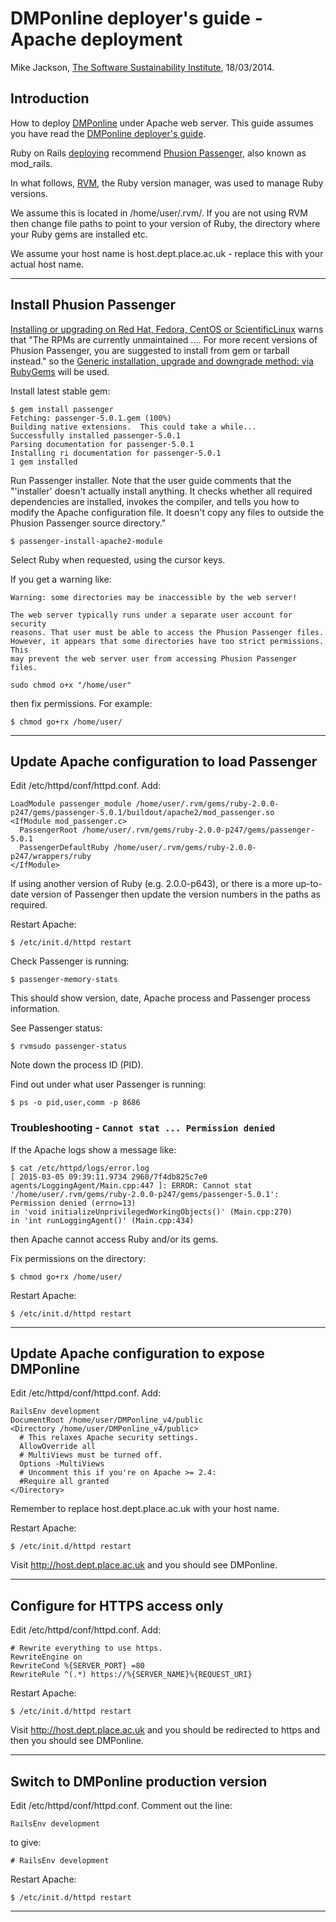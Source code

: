 # DMPonline deployer's guide - Apache deployment

Mike Jackson, [The Software Sustainability Institute](http://www.software.ac.uk), 18/03/2014.

## Introduction

How to deploy [DMPonline](https://github.com/DigitalCurationCentre/DMPonline_v4) under Apache web server. This guide assumes you have read the [DMPonline deployer's guide](./DMPonlineDeployersGuide.md).

Ruby on Rails [deploying](http://rubyonrails.org/deploy/) recommend [Phusion Passenger](https://www.phusionpassenger.com/), also known as mod_rails.

In what follows, [RVM](https://rvm.io/), the Ruby version manager, was used to manage Ruby versions. 

We assume this is located in /home/user/.rvm/. If you are not using RVM then change file paths to point to your version of Ruby, the directory where your Ruby gems are installed etc.

We assume your host name is host.dept.place.ac.uk - replace this with your actual host name.

---

## Install Phusion Passenger

[Installing or upgrading on Red Hat, Fedora, CentOS or ScientificLinux](https://www.phusionpassenger.com/documentation/Users%20guide%20Apache.html#_installing_or_upgrading_on_red_hat_fedora_centos_or_scientificlinux) warns that "The RPMs are currently unmaintained .... For more recent versions of Phusion Passenger, you are suggested to install from gem or tarball instead." so the [Generic installation, upgrade and downgrade method: via RubyGems](https://www.phusionpassenger.com/documentation/Users%20guide%20Apache.html#rubygems_generic_install) will be used.

Install latest stable gem:

    $ gem install passenger
    Fetching: passenger-5.0.1.gem (100%)
    Building native extensions.  This could take a while...
    Successfully installed passenger-5.0.1
    Parsing documentation for passenger-5.0.1
    Installing ri documentation for passenger-5.0.1
    1 gem installed

Run Passenger installer. Note that the user guide comments that the "'installer' doesn't actually install anything. It checks whether all required dependencies are installed, invokes the compiler, and tells you how to modify the Apache configuration file. It doesn't copy any files to outside the Phusion Passenger source directory."

    $ passenger-install-apache2-module

Select Ruby when requested, using the cursor keys.

If you get a warning like:

    Warning: some directories may be inaccessible by the web server!

    The web server typically runs under a separate user account for security
    reasons. That user must be able to access the Phusion Passenger files.
    However, it appears that some directories have too strict permissions. This
    may prevent the web server user from accessing Phusion Passenger files.

    sudo chmod o+x "/home/user"

then fix permissions. For example:

    $ chmod go+rx /home/user/

---

## Update Apache configuration to load Passenger

Edit /etc/httpd/conf/httpd.conf. Add:

    LoadModule passenger_module /home/user/.rvm/gems/ruby-2.0.0-p247/gems/passenger-5.0.1/buildout/apache2/mod_passenger.so
    <IfModule mod_passenger.c>
      PassengerRoot /home/user/.rvm/gems/ruby-2.0.0-p247/gems/passenger-5.0.1
      PassengerDefaultRuby /home/user/.rvm/gems/ruby-2.0.0-p247/wrappers/ruby
    </IfModule>

If using another version of Ruby (e.g. 2.0.0-p643), or there is a more up-to-date version of Passenger then update the version numbers in the paths as required.

Restart Apache:

    $ /etc/init.d/httpd restart

Check Passenger is running:

    $ passenger-memory-stats

This should show version, date, Apache process and Passenger process information.

See Passenger status:

    $ rvmsudo passenger-status

Note down the process ID (PID).

Find out under what user Passenger is running:

    $ ps -o pid,user,comm -p 8686

### Troubleshooting - `Cannot stat ... Permission denied`

If the Apache logs show a message like:

    $ cat /etc/httpd/logs/error.log
    [ 2015-03-05 09:39:11.9734 2960/7f4db825c7e0
    agents/LoggingAgent/Main.cpp:447 ]: ERROR: Cannot stat
    '/home/user/.rvm/gems/ruby-2.0.0-p247/gems/passenger-5.0.1':
    Permission denied (errno=13) 
    in 'void initializeUnprivilegedWorkingObjects()' (Main.cpp:270)
    in 'int runLoggingAgent()' (Main.cpp:434)

then Apache cannot access Ruby and/or its gems. 

Fix permissions on the directory:

    $ chmod go+rx /home/user/

Restart Apache:

    $ /etc/init.d/httpd restart

---

## Update Apache configuration to expose DMPonline

Edit /etc/httpd/conf/httpd.conf. Add:
    
    RailsEnv development
    DocumentRoot /home/user/DMPonline_v4/public
    <Directory /home/user/DMPonline_v4/public>
      # This relaxes Apache security settings.
      AllowOverride all
      # MultiViews must be turned off.
      Options -MultiViews
      # Uncomment this if you're on Apache >= 2.4:
      #Require all granted
    </Directory>

Remember to replace host.dept.place.ac.uk with your host name.

Restart Apache:

    $ /etc/init.d/httpd restart

Visit http://host.dept.place.ac.uk and you should see DMPonline.

---

## Configure for HTTPS access only

Edit /etc/httpd/conf/httpd.conf. Add:

    # Rewrite everything to use https.
    RewriteEngine on
    RewriteCond %{SERVER_PORT} =80
    RewriteRule ^(.*) https://%{SERVER_NAME}%{REQUEST_URI}

Restart Apache:

    $ /etc/init.d/httpd restart

Visit http://host.dept.place.ac.uk and you should be redirected to https and then you should see DMPonline.

---

## Switch to DMPonline production version

Edit /etc/httpd/conf/httpd.conf. Comment out the line: 

    RailsEnv development

to give:

    # RailsEnv development

Restart Apache:

    $ /etc/init.d/httpd restart

---
